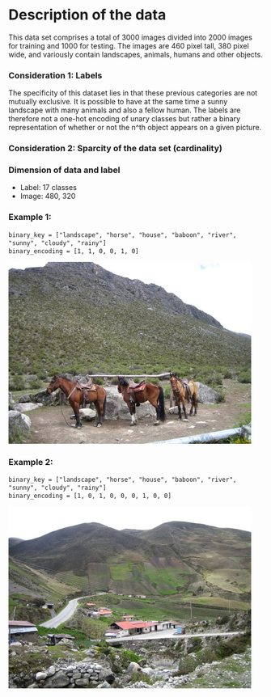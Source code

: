 # Description of the data

This data set comprises a total of 3000 images divided into 2000 images for
training and 1000 for testing.  The images are 460 pixel tall, 380 pixel wide,
and variously contain landscapes, animals, humans and other objects. 

### Consideration 1: Labels
The specificity of this dataset lies in that these previous categories are not mutually exclusive. It is possible to have at the same time a sunny landscape
with many animals and also a fellow human. The labels are therefore not a one-hot
encoding of unary classes but rather a binary representation of whether or not
the n^th object appears on a given picture.

### Consideration 2: Sparcity of the data set (cardinality)

### Dimension of data and label
* Label: 17 classes
* Image: 480, 320

### Example 1:

```
binary_key = ["landscape", "horse", "house", "baboon", "river", "sunny", "cloudy", "rainy"]
binary_encoding = [1, 1, 0, 0, 1, 0]
```
![photo1](https://raw.githubusercontent.com/abetaresh/ML-Project/main/data/testing/27-27707.jpg)

### Example 2:
```
binary_key = ["landscape", "horse", "house", "baboon", "river", "sunny", "cloudy", "rainy"]
binary_encoding = [1, 0, 1, 0, 0, 0, 1, 0, 0]
```
![photo2](https://raw.githubusercontent.com/abetaresh/ML-Project/main/data/testing/27-27708.jpg)
